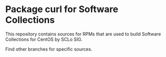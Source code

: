 # Package curl for Software Collections

This repository contains sources for RPMs that are used
to build Software Collections for CentOS by SCLo SIG.

Find other branches for specific sources.
